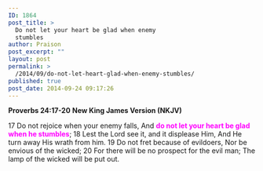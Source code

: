 ```yaml
---
ID: 1864
post_title: >
  Do not let your heart be glad when enemy
  stumbles
author: Praison
post_excerpt: ""
layout: post
permalink: >
  /2014/09/do-not-let-heart-glad-when-enemy-stumbles/
published: true
post_date: 2014-09-24 09:17:26
---
```

<strong>Proverbs 24:17-20</strong>
<strong> New King James Version (NKJV)</strong>

17 Do not rejoice when your enemy falls,
And <span style="color: #ff00ff;"><strong>do not let your heart be glad when he stumbles</strong></span>;
18 Lest the Lord see it, and it displease Him,
And He turn away His wrath from him.
19 Do not fret because of evildoers,
Nor be envious of the wicked;
20 For there will be no prospect for the evil man;
The lamp of the wicked will be put out.